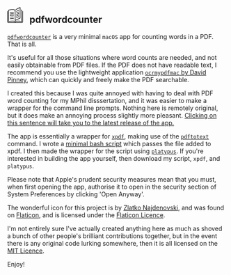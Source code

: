 ##  <img src="https://github.com/ezgranet/pdfwordcounter/blob/master/appIcon%20png.png" alt="Credit by Zlatko Najdenovski, Flaticon License" width="36"> &nbsp; pdfwordcounter


[`pdfwordcounter`](https://github.com/ezgranet/pdfwordcounter) is a very minimal `macOS` app for counting words in a PDF. That is all.


It's useful for all those situations where word counts are needed, and not easily obtainable from PDF files.  If the PDF does not have readable text, I recommend you use the lightweight application [`ocrmypdfmac` by David Pinney](https://github.com/dpinney/ocrmypdfmac), which can quickly and freely make the PDF searchable. 


I created this because I was quite annoyed with having to deal with PDF word counting for my MPhil disssertation, and it was easier to make a wrapper for the command line prompts.  Nothing here is remotely original, but it does make an annoying process slightly more pleasant.  [Clicking on this sentence will take you to the latest release of the app.](https://github.com/ezgranet/pdfwordcounter/releases/)

The app is essentially a wrapper for [`xpdf`](https://www.xpdfreader.com/download.html), making use of the [`pdftotext`](https://www.xpdfreader.com/pdftotext-man.html) command.  I wrote a [minimal bash script](https://github.com/ezgranet/pdfwordcounter/blob/master/pdfwordcounter.sh) which passes the file added to xpdf.  I then made the wrapper for the script using [`platypus`](https://sveinbjorn.org/platypus).  If you're interested in building the app yourself, then download my script, `xpdf`, and `platypus`.

Please note that Apple's prudent security measures mean that you must, when first opening the app, authorise it to open in the security section of System Preferences by clicking 'Open Anyway'.  

The wonderful icon for this project is by [Zlatko Najdenovski](https://www.flaticon.com/authors/zlatko-najdenovski), and was found on [Flaticon](https://www.flaticon.com), and is licensed under the [Flaticon Licence](https://file000.flaticon.com/downloads/license/license.pdf).

I'm not entirely sure I've actually created anything here as much as shoved a bunch of other people's brilliant contributions together, but in the event there is any original code lurking somewhere, then it is all licensed on the [MIT Licence](https://opensource.org/licenses/MIT).

Enjoy!

